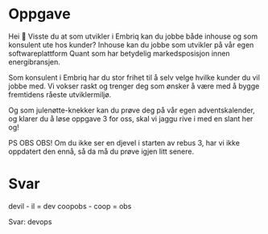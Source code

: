 # Oppgave

Hei 👋
Visste du at som utvikler i Embriq kan du jobbe både inhouse og som konsulent ute hos kunder? Inhouse kan du jobbe som utvikler på vår egen softwareplattform Quant som har betydelig markedsposisjon innen energibransjen.

Som konsulent i Embriq har du stor frihet til å selv velge hvilke kunder du vil jobbe med. Vi vokser raskt og trenger deg som ønsker å være med å bygge fremtidens råeste utviklermiljø.

Og som julenøtte-knekker kan du prøve deg på vår egen adventskalender, og klarer du å løse oppgave 3 for oss, skal vi jaggu rive i med en slant her og!

PS OBS OBS! Om du ikke ser en djevel i starten av rebus 3, har vi ikke oppdatert den ennå, så da må du prøve igjen litt senere.

# Svar

devil - il = dev
coopobs - coop = obs

Svar: devops
